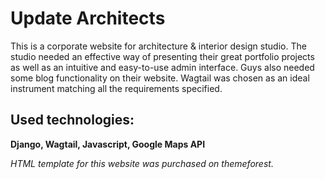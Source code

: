 # Update Architects
This is a corporate website for architecture &amp; interior design studio. The studio needed an effective way of presenting their great portfolio projects as well as an intuitive and easy-to-use admin interface. Guys also needed some blog functionality on their website. Wagtail was chosen as an ideal instrument matching all the requirements specified. 

## Used technologies:
**Django, Wagtail, Javascript, Google Maps API**

*HTML template for this website was purchased on themeforest.*
